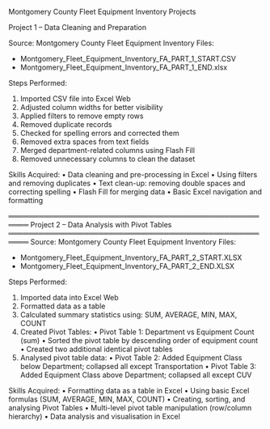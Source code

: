 
Montgomery County Fleet Equipment Inventory Projects

Project 1 – Data Cleaning and Preparation

Source: Montgomery County Fleet Equipment Inventory
Files:
   - Montgomery_Fleet_Equipment_Inventory_FA_PART_1_START.CSV
   - Montgomery_Fleet_Equipment_Inventory_FA_PART_1_END.xlsx

Steps Performed:
   1. Imported CSV file into Excel Web
   2. Adjusted column widths for better visibility
   3. Applied filters to remove empty rows
   4. Removed duplicate records
   5. Checked for spelling errors and corrected them
   6. Removed extra spaces from text fields
   7. Merged department-related columns using Flash Fill
   8. Removed unnecessary columns to clean the dataset

Skills Acquired:
   • Data cleaning and pre-processing in Excel
   • Using filters and removing duplicates
   • Text clean-up: removing double spaces and correcting spelling
   • Flash Fill for merging data
   • Basic Excel navigation and formatting

══════════════════════════════════════════════════════
Project 2 – Data Analysis with Pivot Tables
══════════════════════════════════════════════════════
Source: Montgomery County Fleet Equipment Inventory
Files:
   - Montgomery_Fleet_Equipment_Inventory_FA_PART_2_START.XLSX
   - Montgomery_Fleet_Equipment_Inventory_FA_PART_2_END.XLSX

Steps Performed:
   1. Imported data into Excel Web
   2. Formatted data as a table
   3. Calculated summary statistics using: SUM, AVERAGE, MIN, MAX, COUNT
   4. Created Pivot Tables:
      • Pivot Table 1: Department vs Equipment Count (sum)
      • Sorted the pivot table by descending order of equipment count
      • Created two additional identical pivot tables
   5. Analysed pivot table data:
      • Pivot Table 2: Added Equipment Class below Department; collapsed all except Transportation
      • Pivot Table 3: Added Equipment Class above Department; collapsed all except CUV

Skills Acquired:
   • Formatting data as a table in Excel
   • Using basic Excel formulas (SUM, AVERAGE, MIN, MAX, COUNT)
   • Creating, sorting, and analysing Pivot Tables
   • Multi-level pivot table manipulation (row/column hierarchy)
   • Data analysis and visualisation in Excel
